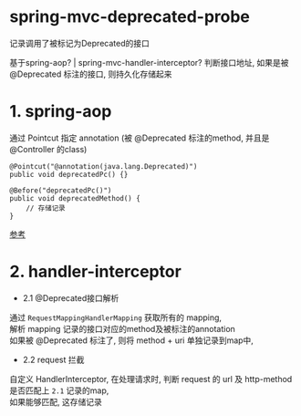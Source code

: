 # spring-mvc-deprecated-probe
记录调用了被标记为Deprecated的接口

基于spring-aop? | spring-mvc-handler-interceptor? 判断接口地址, 如果是被 @Deprecated 标注的接口, 则持久化存储起来


# 1. spring-aop

通过 Pointcut 指定 annotation 
(被 @Deprecated 标注的method, 并且是 @Controller 的class)  

```
@Pointcut("@annotation(java.lang.Deprecated)")
public void deprecatedPc() {}

@Before("deprecatedPc()")
public void deprecatedMethod() {
    // 存储记录
}
```

[参考](https://www.baeldung.com/spring-aop-pointcut-tutorial)


# 2. handler-interceptor

- 2.1 @Deprecated接口解析 

通过 `RequestMappingHandlerMapping` 获取所有的 mapping,  
解析 mapping 记录的接口对应的method及被标注的annotation  
如果被 @Deprecated 标注了, 则将 method + uri 单独记录到map中,  

- 2.2 request 拦截

自定义 HandlerInterceptor, 在处理请求时, 判断 request 的 url 及 http-method 是否匹配上 `2.1` 记录的map,  
如果能够匹配, 这存储记录
